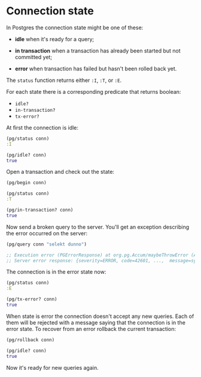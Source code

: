 # Connection state

In Postgres the connection state might be one of these:

- **idle** when it's ready for a query;

- **in transaction** when a transaction has already been started but not
  committed yet;

- **error** when transaction has failed but hasn't been rolled back yet.

The `status` function returns either `:I`, `:T`, or `:E`.

For each state there is a corresponding predicate that returns boolean:

- `idle?`
- `in-transaction?`
- `tx-error?`

At first the connection is idle:

~~~clojure
(pg/status conn)
:I

(pg/idle? conn)
true
~~~

Open a transaction and check out the state:

~~~clojure
(pg/begin conn)

(pg/status conn)
:T

(pg/in-transaction? conn)
true
~~~

Now send a broken query to the server. You'll get an exception describing the
error occurred on the server:

~~~clojure
(pg/query conn "selekt dunno")

;; Execution error (PGErrorResponse) at org.pg.Accum/maybeThrowError (Accum.java:205).
;; Server error response: {severity=ERROR, code=42601, ...,  message=syntax error at or near "selekt", verbosity=ERROR}
~~~

The connection is in the error state now:

~~~clojure
(pg/status conn)
:E

(pg/tx-error? conn)
true
~~~

When state is error the connection doesn't accept any new queries. Each of them
will be rejected with a message saying that the connection is in the error
state. To recover from an error rollback the current transaction:

~~~clojure
(pg/rollback conn)

(pg/idle? conn)
true
~~~

Now it's ready for new queries again.
